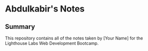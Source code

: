 # Abdulkabir's Notes
## Summary
This repository contains all of the notes taken by [Your Name] for the Lighthouse Labs Web Development Bootcamp.